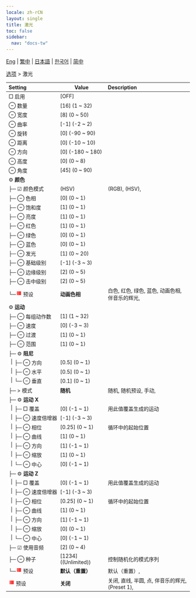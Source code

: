 ```yaml
---
locale: zh-rCN
layout: single
title: 激光
toc: false
sidebar:
  nav: "docs-tw"
---
```

[Eng](/dancexr/menu/2025.4/stage/laser) | [繁中](/tw/dancexr/menu/2025.4/stage/laser) | [日本語](/jp/dancexr/menu/2025.4/stage/laser) | [한국어](/kr/dancexr/menu/2025.4/stage/laser) | [简中](/zh/dancexr/menu/2025.4/stage/laser)

[选项](../menu#选项) > 激光



| Setting | Value | Description |
| :--- | --- | :--- |
|<nobr> □ 启用</nobr>| [OFF] | 
|<nobr> ⊖ 数量</nobr>| [16] (1 ~ 32) | 
|<nobr> ⊖ 宽度</nobr>| [8] (0 ~ 50) | 
|<nobr> ⊖ 曲率</nobr>| [-1] (-2 ~ 2) | 
|<nobr> ⊖ 旋转</nobr>| [0] (-90 ~ 90) | 
|<nobr> ⊖ 距离</nobr>| [0] (-10 ~ 10) | 
|<nobr> ⊖ 方向</nobr>| [0] (-180 ~ 180) | 
|<nobr> ⊖ 高度</nobr>| [0] (0 ~ 8) | 
|<nobr> ⊖ 角度</nobr>| [45] (0 ~ 90) | 
|<nobr> ⚙️ <b>颜色</b></nobr>| | 
|<nobr>├─ ☑ 颜色模式</nobr>| (HSV) | (RGB), (HSV), 
|<nobr>├─ ⊖ 色相</nobr>| [0] (0 ~ 1) | 
|<nobr>├─ ⊖ 饱和度</nobr>| [1] (0 ~ 1) | 
|<nobr>├─ ⊖ 亮度</nobr>| [1] (0 ~ 1) | 
|<nobr>├─ ⊖ 红色</nobr>| [1] (0 ~ 1) | 
|<nobr>├─ ⊖ 绿色</nobr>| [0] (0 ~ 1) | 
|<nobr>├─ ⊖ 蓝色</nobr>| [0] (0 ~ 1) | 
|<nobr>├─ ⊖ 发光</nobr>| [1] (0 ~ 20) | 
|<nobr>├─ ⊖ 基础级别</nobr>| [-1] (-3 ~ 3) | 
|<nobr>├─ ⊖ 边缘级别</nobr>| [2] (0 ~ 5) | 
|<nobr>├─ ⊖ 击中级别</nobr>| [2] (0 ~ 5) | 
|<nobr>└─<img src="/images/icon/ic_list.png" alt="list icon"/> 预设</nobr>| **动画色相** | 白色, 红色, 绿色, 蓝色, 动画色相, 伴音乐的辉光,  |
|<nobr> ⚙️ <b>运动</b></nobr>| | 
|<nobr>├─ ⊖ 每组动作数</nobr>| [1] (1 ~ 32) | 
|<nobr>├─ ⊖ 速度</nobr>| [0] (-3 ~ 3) | 
|<nobr>├─ ⊖ 过渡</nobr>| [1] (0 ~ 1) | 
|<nobr>├─ ⊖ 范围</nobr>| [1] (0 ~ 1) | 
|<nobr>├─ ⚙️ <b>阻尼</b></nobr>| | 
|<nobr><img src="/images/icon/ic_line_v.png"/>├─ ⊖ 方向</nobr>| [0.5] (0 ~ 1) | 
|<nobr><img src="/images/icon/ic_line_v.png"/>├─ ⊖ 水平</nobr>| [0.5] (0 ~ 1) | 
|<nobr><img src="/images/icon/ic_line_v.png"/>└─ ⊖ 垂直</nobr>| [0.1] (0 ~ 1) | 
|<nobr>├─ > 模式</nobr>| **随机** | 随机, 随机预设, 手动,  |
|<nobr>├─ ⚙️ <b>运动 X</b></nobr>| | 
|<nobr><img src="/images/icon/ic_line_v.png"/>├─ □ 覆盖</nobr>| [0] (-1 ~ 1) | 用此值覆盖生成的运动
|<nobr><img src="/images/icon/ic_line_v.png"/>├─ ⊖ 速度倍增器</nobr>| [-1] (-3 ~ 3) | 
|<nobr><img src="/images/icon/ic_line_v.png"/>├─ ⊖ 相位</nobr>| [0.25] (0 ~ 1) | 循环中的起始位置
|<nobr><img src="/images/icon/ic_line_v.png"/>├─ ⊖ 曲线</nobr>| [1] (0 ~ 1) | 
|<nobr><img src="/images/icon/ic_line_v.png"/>├─ ⊖ 方向</nobr>| [1] (-1 ~ 1) | 
|<nobr><img src="/images/icon/ic_line_v.png"/>├─ ⊖ 缩放</nobr>| [1] (0 ~ 1) | 
|<nobr><img src="/images/icon/ic_line_v.png"/>└─ ⊖ 中心</nobr>| [0] (-1 ~ 1) | 
|<nobr>├─ ⚙️ <b>运动 Z</b></nobr>| | 
|<nobr><img src="/images/icon/ic_line_v.png"/>├─ □ 覆盖</nobr>| [0] (-1 ~ 1) | 用此值覆盖生成的运动
|<nobr><img src="/images/icon/ic_line_v.png"/>├─ ⊖ 速度倍增器</nobr>| [-1] (-3 ~ 3) | 
|<nobr><img src="/images/icon/ic_line_v.png"/>├─ ⊖ 相位</nobr>| [0.25] (0 ~ 1) | 循环中的起始位置
|<nobr><img src="/images/icon/ic_line_v.png"/>├─ ⊖ 曲线</nobr>| [1] (0 ~ 1) | 
|<nobr><img src="/images/icon/ic_line_v.png"/>├─ ⊖ 方向</nobr>| [1] (-1 ~ 1) | 
|<nobr><img src="/images/icon/ic_line_v.png"/>├─ ⊖ 缩放</nobr>| [0] (0 ~ 1) | 
|<nobr><img src="/images/icon/ic_line_v.png"/>└─ ⊖ 中心</nobr>| [0] (-1 ~ 1) | 
|<nobr>├─ ☑ 使用音频</nobr>| [2] (0 ~ 4) | 
|<nobr>├─ ⊖ 种子</nobr>| [1234] ((Unlimited)) | 控制随机化的模式序列
|<nobr>└─<img src="/images/icon/ic_list.png" alt="list icon"/> 预设</nobr>| **默认（重置）** | 默认（重置）,  |
|<nobr><img src="/images/icon/ic_list.png" alt="list icon"/> 预设</nobr>| **关闭** | 关闭, 直线, 半圆, 点, 伴音乐的辉光, (Preset 1),  |
